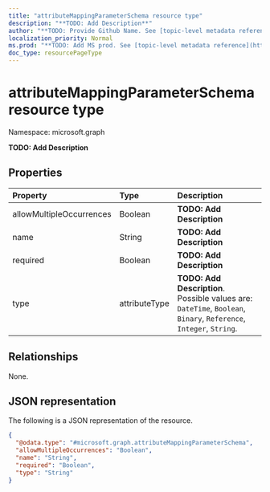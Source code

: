 ```yaml
---
title: "attributeMappingParameterSchema resource type"
description: "**TODO: Add Description**"
author: "**TODO: Provide Github Name. See [topic-level metadata reference](https://msgo.azurewebsites.net/add/document/guidelines/metadata.html#topic-level-metadata)**"
localization_priority: Normal
ms.prod: "**TODO: Add MS prod. See [topic-level metadata reference](https://msgo.azurewebsites.net/add/document/guidelines/metadata.html#topic-level-metadata)**"
doc_type: resourcePageType
---
```


# attributeMappingParameterSchema resource type


Namespace: microsoft.graph

**TODO: Add Description**

## Properties
|Property|Type|Description|
|:---|:---|:---|
|allowMultipleOccurrences|Boolean|**TODO: Add Description**|
|name|String|**TODO: Add Description**|
|required|Boolean|**TODO: Add Description**|
|type|attributeType|**TODO: Add Description**. Possible values are: `DateTime`, `Boolean`, `Binary`, `Reference`, `Integer`, `String`.|

## Relationships
None.

## JSON representation
The following is a JSON representation of the resource.
<!-- {
  "blockType": "resource",
  "@odata.type": "microsoft.graph.attributeMappingParameterSchema"
}
-->
``` json
{
  "@odata.type": "#microsoft.graph.attributeMappingParameterSchema",
  "allowMultipleOccurrences": "Boolean",
  "name": "String",
  "required": "Boolean",
  "type": "String"
}
```

